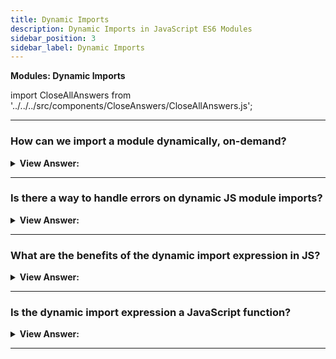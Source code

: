 ```yaml
---
title: Dynamic Imports
description: Dynamic Imports in JavaScript ES6 Modules
sidebar_position: 3
sidebar_label: Dynamic Imports
---
```


**Modules: Dynamic Imports**

import CloseAllAnswers from '../../../src/components/CloseAnswers/CloseAllAnswers.js';

<CloseAllAnswers />

---

### How can we import a module dynamically, on-demand?

<details>
  <summary><strong>View Answer:</strong></summary>
  <div>
  <div><strong>Interview Response:</strong> Dynamic imports can be achieved by using the import expression. The import(module) expression loads the module and returns a promise that resolves into a module object that contains all its exports. It can be called from any place in the code.
</div><br />
  <div><strong className="codeExample">Code Example:</strong><br /><br />

  <div></div>

```js
// 📁 say.js
export function hi() {
  alert(`Hello`);
}

export function bye() {
  alert(`Bye`);
}

// Then dynamic import can be like this

let { hi, bye } = await import('./say.js');

hi();
bye();
```

  </div>
  </div>
</details>

---

### Is there a way to handle errors on dynamic JS module imports?

<details>
  <summary><strong>View Answer:</strong></summary>
  <div>
  <div><strong>Interview Response:</strong> In simple terms, we can handle errors in dynamic imports the same way we handle errors in promises by using the then and catch methods.
</div><br />
  <div><strong className="codeExample">Code Example:</strong><br /><br />

  <div></div>

```js
let modulePath = prompt("Which module to load?");

import(modulePath)
  .then(obj => <module object>)
  .catch(err => <loading error, e.g. if no such module>)
```

  </div>
  </div>
</details>

---

### What are the benefits of the dynamic import expression in JS?

<details>
  <summary><strong>View Answer:</strong></summary>
  <div>
  <div><strong>Interview Response:</strong> The main benefit of dynamic imports is it allows you to load JavaScript modules dynamically. This makes it useful for lazy-loading or computed module specifier strings. In addition, dynamic imports provide us with a promise, which allows access to the .then and .catch methods for handling (catch error). Dynamic imports work in regular scripts, they don’t require script type="module".
</div>
  </div>
</details>

---

### Is the dynamic import expression a JavaScript function?

<details>
  <summary><strong>View Answer:</strong></summary>
  <div>
  <div><strong>Interview Response:</strong> No, although import() looks like a function call, it’s a special syntax that just happens to use parentheses (similar to super()). So, we cannot copy import to a variable or use call/apply with it. It is not a function.
</div>
  </div>
</details>

---
